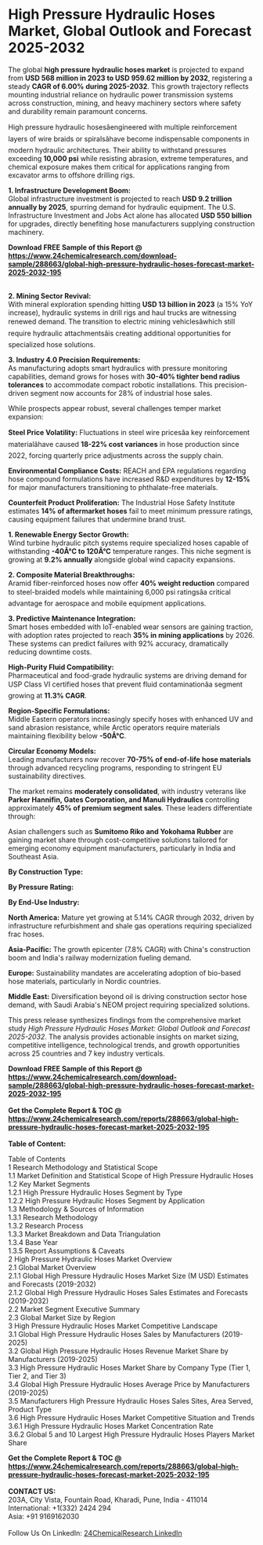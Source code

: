 <h1>High Pressure Hydraulic Hoses Market, Global Outlook and Forecast 2025-2032</h1><p>The global <strong>high pressure hydraulic hoses market</strong> is projected to expand from <strong>USD 568 million in 2023 to USD 959.62 million by 2032</strong>, registering a steady <strong>CAGR of 6.00% during 2025-2032</strong>. This growth trajectory reflects mounting industrial reliance on hydraulic power transmission systems across construction, mining, and heavy machinery sectors where safety and durability remain paramount concerns.</p><p>High pressure hydraulic hosesâengineered with multiple reinforcement layers of wire braids or spiralsâhave become indispensable components in modern hydraulic architectures. Their ability to withstand pressures exceeding <strong>10,000 psi</strong> while resisting abrasion, extreme temperatures, and chemical exposure makes them critical for applications ranging from excavator arms to offshore drilling rigs.</p><p><strong>1. Infrastructure Development Boom:</strong><br>
Global infrastructure investment is projected to reach <strong>USD 9.2 trillion annually by 2025</strong>, spurring demand for hydraulic equipment. The U.S. Infrastructure Investment and Jobs Act alone has allocated <strong>USD 550 billion</strong> for upgrades, directly benefiting hose manufacturers supplying construction machinery.</p><div><b>Download FREE Sample of this Report @ 
            <a href="https://www.24chemicalresearch.com/download-sample/288663/global-high-pressure-hydraulic-hoses-forecast-market-2025-2032-195">
            https://www.24chemicalresearch.com/download-sample/288663/global-high-pressure-hydraulic-hoses-forecast-market-2025-2032-195</a></b></div><br><p><strong>2. Mining Sector Revival:</strong><br>
With mineral exploration spending hitting <strong>USD 13 billion in 2023</strong> (a 15% YoY increase), hydraulic systems in drill rigs and haul trucks are witnessing renewed demand. The transition to electric mining vehiclesâwhich still require hydraulic attachmentsâis creating additional opportunities for specialized hose solutions.</p><p><strong>3. Industry 4.0 Precision Requirements:</strong><br>
As manufacturing adopts smart hydraulics with pressure monitoring capabilities, demand grows for hoses with <strong>30-40% tighter bend radius tolerances</strong> to accommodate compact robotic installations. This precision-driven segment now accounts for 28% of industrial hose sales.</p><p>While prospects appear robust, several challenges temper market expansion:</p><p><strong>Steel Price Volatility:</strong> Fluctuations in steel wire pricesâa key reinforcement materialâhave caused <strong>18-22% cost variances</strong> in hose production since 2022, forcing quarterly price adjustments across the supply chain.</p><p><strong>Environmental Compliance Costs:</strong> REACH and EPA regulations regarding hose compound formulations have increased R&amp;D expenditures by <strong>12-15%</strong> for major manufacturers transitioning to phthalate-free materials.</p><p><strong>Counterfeit Product Proliferation:</strong> The Industrial Hose Safety Institute estimates <strong>14% of aftermarket hoses</strong> fail to meet minimum pressure ratings, causing equipment failures that undermine brand trust.</p><p><strong>1. Renewable Energy Sector Growth:</strong><br>
Wind turbine hydraulic pitch systems require specialized hoses capable of withstanding <strong>-40Â°C to 120Â°C</strong> temperature ranges. This niche segment is growing at <strong>9.2% annually</strong> alongside global wind capacity expansions.</p><p><strong>2. Composite Material Breakthroughs:</strong><br>
Aramid fiber-reinforced hoses now offer <strong>40% weight reduction</strong> compared to steel-braided models while maintaining 6,000 psi ratingsâa critical advantage for aerospace and mobile equipment applications.</p><p><strong>3. Predictive Maintenance Integration:</strong><br>
Smart hoses embedded with IoT-enabled wear sensors are gaining traction, with adoption rates projected to reach <strong>35% in mining applications</strong> by 2026. These systems can predict failures with 92% accuracy, dramatically reducing downtime costs.</p><p><strong>High-Purity Fluid Compatibility:</strong><br>
	Pharmaceutical and food-grade hydraulic systems are driving demand for USP Class VI certified hoses that prevent fluid contaminationâa segment growing at <strong>11.3% CAGR</strong>.</p><p><strong>Region-Specific Formulations:</strong><br>
	Middle Eastern operators increasingly specify hoses with enhanced UV and sand abrasion resistance, while Arctic operators require materials maintaining flexibility below <strong>-50Â°C</strong>.</p><p><strong>Circular Economy Models:</strong><br>
	Leading manufacturers now recover <strong>70-75% of end-of-life hose materials</strong> through advanced recycling programs, responding to stringent EU sustainability directives.</p><p>The market remains <strong>moderately consolidated</strong>, with industry veterans like <strong>Parker Hannifin, Gates Corporation, and Manuli Hydraulics</strong> controlling approximately <strong>45% of premium segment sales</strong>. These leaders differentiate through:</p><p>Asian challengers such as <strong>Sumitomo Riko and Yokohama Rubber</strong> are gaining market share through cost-competitive solutions tailored for emerging economy equipment manufacturers, particularly in India and Southeast Asia.</p><p><strong>By Construction Type:</strong></p><p><strong>By Pressure Rating:</strong></p><p><strong>By End-Use Industry:</strong></p><p><strong>North America:</strong> Mature yet growing at 5.14% CAGR through 2032, driven by infrastructure refurbishment and shale gas operations requiring specialized frac hoses.</p><p><strong>Asia-Pacific:</strong> The growth epicenter (7.8% CAGR) with China's construction boom and India's railway modernization fueling demand.</p><p><strong>Europe:</strong> Sustainability mandates are accelerating adoption of bio-based hose materials, particularly in Nordic countries.</p><p><strong>Middle East:</strong> Diversification beyond oil is driving construction sector hose demand, with Saudi Arabia's NEOM project requiring specialized solutions.</p><p>This press release synthesizes findings from the comprehensive market study <em>High Pressure Hydraulic Hoses Market: Global Outlook and Forecast 2025-2032</em>. The analysis provides actionable insights on market sizing, competitive intelligence, technological trends, and growth opportunities across 25 countries and 7 key industry verticals.</p><div><b>Download FREE Sample of this Report @ 
            <a href="https://www.24chemicalresearch.com/download-sample/288663/global-high-pressure-hydraulic-hoses-forecast-market-2025-2032-195">
            https://www.24chemicalresearch.com/download-sample/288663/global-high-pressure-hydraulic-hoses-forecast-market-2025-2032-195</a></b></div><br><div><b>Get the Complete Report & TOC @ 
            <a href="https://www.24chemicalresearch.com/reports/288663/global-high-pressure-hydraulic-hoses-forecast-market-2025-2032-195">
            https://www.24chemicalresearch.com/reports/288663/global-high-pressure-hydraulic-hoses-forecast-market-2025-2032-195</a></b></div><br>
            <b>Table of Content:</b><p>Table of Contents<br />
1 Research Methodology and Statistical Scope<br />
1.1 Market Definition and Statistical Scope of High Pressure Hydraulic Hoses<br />
1.2 Key Market Segments<br />
1.2.1 High Pressure Hydraulic Hoses Segment by Type<br />
1.2.2 High Pressure Hydraulic Hoses Segment by Application<br />
1.3 Methodology & Sources of Information<br />
1.3.1 Research Methodology<br />
1.3.2 Research Process<br />
1.3.3 Market Breakdown and Data Triangulation<br />
1.3.4 Base Year<br />
1.3.5 Report Assumptions & Caveats<br />
2 High Pressure Hydraulic Hoses Market Overview<br />
2.1 Global Market Overview<br />
2.1.1 Global High Pressure Hydraulic Hoses Market Size (M USD) Estimates and Forecasts (2019-2032)<br />
2.1.2 Global High Pressure Hydraulic Hoses Sales Estimates and Forecasts (2019-2032)<br />
2.2 Market Segment Executive Summary<br />
2.3 Global Market Size by Region<br />
3 High Pressure Hydraulic Hoses Market Competitive Landscape<br />
3.1 Global High Pressure Hydraulic Hoses Sales by Manufacturers (2019-2025)<br />
3.2 Global High Pressure Hydraulic Hoses Revenue Market Share by Manufacturers (2019-2025)<br />
3.3 High Pressure Hydraulic Hoses Market Share by Company Type (Tier 1, Tier 2, and Tier 3)<br />
3.4 Global High Pressure Hydraulic Hoses Average Price by Manufacturers (2019-2025)<br />
3.5 Manufacturers High Pressure Hydraulic Hoses Sales Sites, Area Served, Product Type<br />
3.6 High Pressure Hydraulic Hoses Market Competitive Situation and Trends<br />
3.6.1 High Pressure Hydraulic Hoses Market Concentration Rate<br />
3.6.2 Global 5 and 10 Largest High Pressure Hydraulic Hoses Players Market Share </p><div><b>Get the Complete Report & TOC @ 
            <a href="https://www.24chemicalresearch.com/reports/288663/global-high-pressure-hydraulic-hoses-forecast-market-2025-2032-195">
            https://www.24chemicalresearch.com/reports/288663/global-high-pressure-hydraulic-hoses-forecast-market-2025-2032-195</a></b></div><br><b>CONTACT US:</b><br>
            203A, City Vista, Fountain Road, Kharadi, Pune, India - 411014<br>
            International: +1(332) 2424 294<br>
            Asia: +91 9169162030 <br><br>
            Follow Us On LinkedIn: <a href="https://www.linkedin.com/company/24chemicalresearch/">24ChemicalResearch LinkedIn</a>